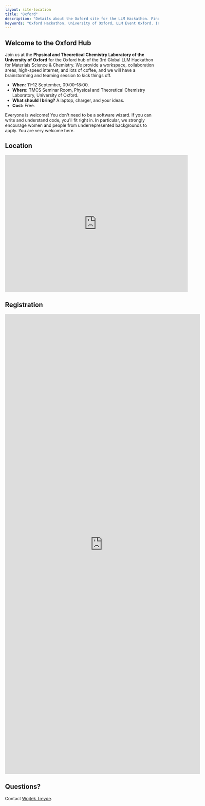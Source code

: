 ```yaml
---
layout: site-location
title: "Oxford"
description: "Details about the Oxford site for the LLM Hackathon. Find venue information, local schedule, and specific instructions for participants in Oxford."
keywords: "Oxford Hackathon, University of Oxford, LLM Event Oxford, In-person Hackathon Site"
---
```


## Welcome to the Oxford Hub

Join us at the **Physical and Theoretical Chemistry Laboratory of the University of Oxford** for the Oxford hub of the 3rd Global LLM Hackathon for Materials Science & Chemistry. We provide a workspace, collaboration areas, high-speed internet, and lots of coffee, and we will have a brainstorming and teaming session to kick things off.

- **When:** 11–12 September, 09:00–18:00.
- **Where:** TMCS Seminar Room, Physical and Theoretical Chemistry Laboratory, University of Oxford.
- **What should I bring?** A laptop, charger, and your ideas.
- **Cost:** Free.

Everyone is welcome! You don't need to be a software wizard. If you can write and understand code, you'll fit right in. In particular, we strongly encourage women and people from underrepresented backgrounds to apply. You are very welcome here.

## Location
<iframe src="https://www.google.com/maps/embed?pb=!1m18!1m12!1m3!1d2469.577903625198!2d-1.2558156233648323!3d51.75904157187169!2m3!1f0!2f0!3f0!3m2!1i1024!2i768!4f13.1!3m3!1m2!1s0x4876c6a99acf9e01%3A0x92e40f943e54d9f5!2sPhysical%20and%20Theoretical%20Chemistry%20Laboratory%2C%20University%20of%20Oxford!5e0!3m2!1sen!2suk!4v1755521516263!5m2!1sen!2suk" width="600" height="450" style="border:0;" allowfullscreen="" loading="lazy" referrerpolicy="no-referrer-when-downgrade"></iframe>

## Registration

<iframe src="https://docs.google.com/forms/d/e/1FAIpQLSeivA-5L9uHjyaMouIdqOrgoGuZQPwhMgDZVGImVyso7_m6eA/viewform?embedded=true" width="640" height="1509" frameborder="0" marginheight="0" marginwidth="0">Loading…</iframe>

## Questions?

Contact [Wojtek Treyde](mailto:wojtek.treyde@sjc.ox.ac.uk).